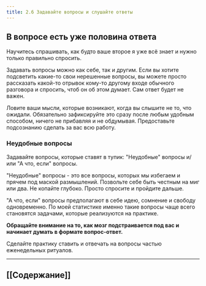 ```yaml
---
title: 2.6 Задавайте вопросы и слушайте ответы
---
```

## В вопросе есть уже половина ответа

Научитесь спрашивать, как будто ваше второе я уже всё знает и нужно только правильно спросить.

Задавать вопросы можно как себе, так и другим. Если вы хотите подсветить какие-то свои нерешенные вопросы, вы можете просто рассказать какой-то отрывок кому-то другому входе обычного разговора и спросить, чтоб он об этом думает. Сам ответ будет не важен. 

Ловите ваши мысли, которые возникают, когда вы слышите не то, что ожидали. Обязательно зафиксируйте это сразу после любым удобным способом, ничего не прибавляя и не обдумывая. Предоставьте подсознанию сделать за вас всю работу.

### Неудобные вопросы

Задавайте вопросы, которые ставят в тупик: "Неудобные" вопросы и/или "А что, если" вопросы.

"Неудобные" вопросы - это все вопросы, которых мы избегаем и прячем под маской размышлений. Позвольте себе быть честным на миг или два. Не копайте глубоко. Просто спросите и пройдите дальше.

"А что, если" вопросы предполагают в себе идею, сомнение и свободу одновременно. По моей статистике именно такие вопросы чаще всего становятся задачами, которые реализуются на практике.

**Обращайте внимание на то, как мозг подстраивается под вас и начинает думать в формате вопрос-ответ.**

Сделайте практику ставить и отвечать на вопросы частью еженедельных ритуалов.

---
## [[Содержание]]